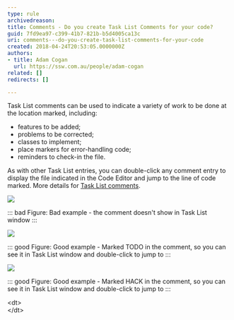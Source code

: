 ```yaml
---
type: rule
archivedreason: 
title: Comments - Do you create Task List Comments for your code?
guid: 7fd9ea97-c399-41b7-821b-b5d4005ca13c
uri: comments---do-you-create-task-list-comments-for-your-code
created: 2018-04-24T20:53:05.0000000Z
authors:
- title: Adam Cogan
  url: https://ssw.com.au/people/adam-cogan
related: []
redirects: []

---
```


Task List comments can be used to indicate a variety of work to be done at the location marked, including:

* features to be added;
* problems to be corrected;
* classes to implement;
* place markers for error-handling code;
* reminders to check-in the file.



<!--endintro-->

As with other Task List entries, you can double-click any comment entry to display the file indicated in the Code Editor and jump to the line of code marked. More details for [Task List comments](https://www.ssw.com.au/SSW/Redirect/MSDN2/TaskListcomments.htm).


![](pic1.png)


::: bad
Figure: Bad example - the comment doesn't show in Task List window
:::





![](pic2.png)


::: good
Figure: Good example - Marked TODO in the comment, so you can see it in Task List window and double-click to jump to
:::





![](pic3.png)


::: good
Figure: Good example - Marked HACK in the comment, so you can see it in Task List window and double-click to jump to
:::



<dl class="goodImage">&lt;dt&gt;<br>&lt;/dt&gt;</dl>
